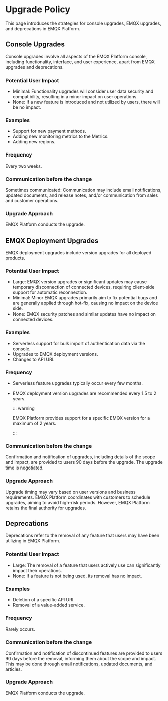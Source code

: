 # Upgrade Policy

This page introduces the strategies for console upgrades, EMQX upgrades, and deprecations in EMQX Platform.

## Console Upgrades

Console upgrades involve all aspects of the EMQX Platform console, including functionality, interface, and user experience, apart from EMQX upgrades and deprecations.

### Potential User Impact
- Minimal: Functionality upgrades will consider user data security and compatibility, resulting in a minor impact on user operations.
- None: If a new feature is introduced and not utilized by users, there will be no impact.

### Examples
- Support for new payment methods.
- Adding new monitoring metrics to the Metrics.
- Adding new regions.

### Frequency
Every two weeks.

### Communication before the change
Sometimes communicated: Communication may include email notifications, updated documents, and release notes, and/or communication from sales and customer operations.

### Upgrade Approach
EMQX Platform conducts the upgrade.


## EMQX Deployment Upgrades

EMQX deployment upgrades include version upgrades for all deployed products.

### Potential User Impact
- Large: EMQX version upgrades or significant updates may cause temporary disconnection of connected devices, requiring client-side support for automatic reconnection.
- Minimal: Minor EMQX upgrades primarily aim to fix potential bugs and are generally applied through hot-fix, causing no impact on the device side.
- None: EMQX security patches and similar updates have no impact on connected devices.

### Examples
- Serverless support for bulk import of authentication data via the console.
- Upgrades to EMQX deployment versions.
- Changes to API URI.

### Frequency
- Serverless feature upgrades typically occur every few months.

- EMQX deployment version upgrades are recommended every 1.5 to 2 years. 

  ::: warning 

  EMQX Platform provides support for a specific EMQX version for a maximum of 2 years. 

  :::


### Communication before the change
Confirmation and notification of upgrades, including details of the scope and impact, are provided to users 90 days before the upgrade. The upgrade time is negotiated.


### Upgrade Approach
Upgrade timing may vary based on user versions and business requirements. EMQX Platform coordinates with customers to schedule upgrades, aiming to avoid high-risk periods. However, EMQX Platform retains the final authority for upgrades.


## Deprecations
Deprecations refer to the removal of any feature that users may have been utilizing in EMQX Platform.


### Potential User Impact
- Large: The removal of a feature that users actively use can significantly impact their operations.
- None: If a feature is not being used, its removal has no impact.

### Examples
- Deletion of a specific API URI.
- Removal of a value-added service.

### Frequency
Rarely occurs.

### Communication before the change
Confirmation and notification of discontinued features are provided to users 90 days before the removal, informing them about the scope and impact. This may be done through email notifications, updated documents, and articles.


### Upgrade Approach
EMQX Platform conducts the upgrade.

